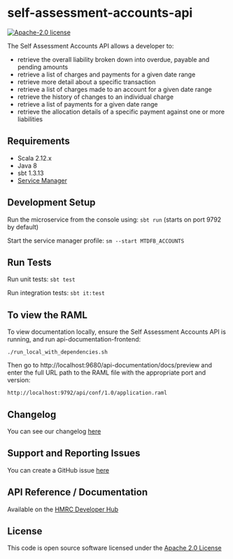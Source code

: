 self-assessment-accounts-api
========================

[![Apache-2.0 license](http://img.shields.io/badge/license-Apache-blue.svg)](http://www.apache.org/licenses/LICENSE-2.0.html)

The Self Assessment Accounts API allows a developer to:                                                      
- retrieve the overall liability broken down into overdue, payable and pending amounts
- retrieve a list of charges and payments for a given date range
- retrieve more detail about a specific transaction
- retrieve a list of charges made to an account for a given date range
- retrieve the history of changes to an individual charge
- retrieve a list of payments for a given date range
- retrieve the allocation details of a specific payment against one or more liabilities

## Requirements
- Scala 2.12.x
- Java 8
- sbt 1.3.13
- [Service Manager](https://github.com/hmrc/service-manager)

## Development Setup
Run the microservice from the console using: `sbt run` (starts on port 9792 by default)

Start the service manager profile: `sm --start MTDFB_ACCOUNTS`
 
## Run Tests
Run unit tests: `sbt test`

Run integration tests: `sbt it:test`

## To view the RAML
To view documentation locally, ensure the Self Assessment Accounts API is running, and run api-documentation-frontend:

```
./run_local_with_dependencies.sh
```

Then go to http://localhost:9680/api-documentation/docs/preview and enter the full URL path to the RAML file with the appropriate port and version:

```
http://localhost:9792/api/conf/1.0/application.raml
```

## Changelog

You can see our changelog [here](https://github.com/hmrc/income-tax-mtd-changelog/wiki)

## Support and Reporting Issues

You can create a GitHub issue [here](https://github.com/hmrc/income-tax-mtd-changelog/issues)

## API Reference / Documentation 
Available on the [HMRC Developer Hub](https://developer.service.hmrc.gov.uk/api-documentation/docs/api/service/self-assessment-accounts-api/1.0)

## License
This code is open source software licensed under the [Apache 2.0 License]("http://www.apache.org/licenses/LICENSE-2.0.html")

